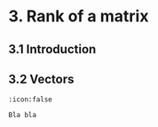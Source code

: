 # 3. Rank of a matrix

## 3.1 Introduction

## 3.2 Vectors
```{admonition} Naslov
:icon:false

Bla bla
```